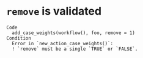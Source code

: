 # `remove` is validated

    Code
      add_case_weights(workflow(), foo, remove = 1)
    Condition
      Error in `new_action_case_weights()`:
      ! `remove` must be a single `TRUE` or `FALSE`.

